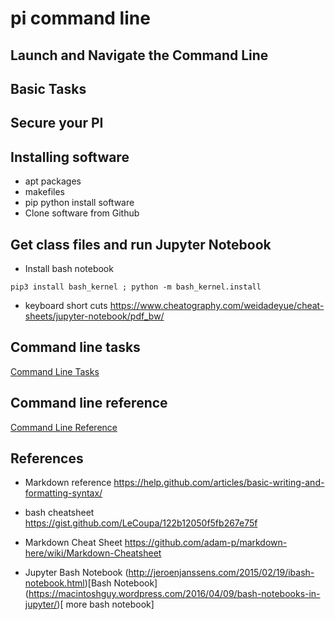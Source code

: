 # pi command line

## Launch and Navigate the Command Line

## Basic Tasks

## Secure your PI

## Installing software
* apt packages
* makefiles
* pip python install software
* Clone software from Github

## Get class files and run Jupyter Notebook
* Install bash notebook
``` 
pip3 install bash_kernel ; python -m bash_kernel.install
```

* keyboard short cuts
https://www.cheatography.com/weidadeyue/cheat-sheets/jupyter-notebook/pdf_bw/

## Command line tasks
[Command Line Tasks](Tasks.ipynb)

## Command line reference
[Command Line Reference](commands.md)

## References

* Markdown reference
https://help.github.com/articles/basic-writing-and-formatting-syntax/

* bash cheatsheet
https://gist.github.com/LeCoupa/122b12050f5fb267e75f

* Markdown Cheat Sheet
https://github.com/adam-p/markdown-here/wiki/Markdown-Cheatsheet

* Jupyter Bash  Notebook
(http://jeroenjanssens.com/2015/02/19/ibash-notebook.html)[Bash Notebook]
(https://macintoshguy.wordpress.com/2016/04/09/bash-notebooks-in-jupyter/)[ more bash notebook]

